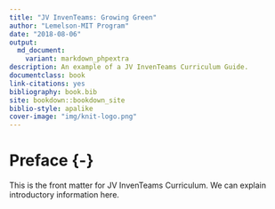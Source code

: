 ```yaml
--- 
title: "JV InvenTeams: Growing Green"
author: "Lemelson-MIT Program"
date: "2018-08-06"
output: 
  md_document:
    variant: markdown_phpextra
description: An example of a JV InvenTeams Curriculum Guide.
documentclass: book
link-citations: yes
bibliography: book.bib
site: bookdown::bookdown_site
biblio-style: apalike
cover-image: "img/knit-logo.png"
---
```


# Preface {-}

This is the front matter for JV InvenTeams Curriculum. We can explain introductory information here.

